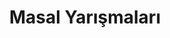 ---
layout: category
headline: "Masal Yarışmaları"
title: Masal Yarışmaları
key: "masal yarışması"
description: Masal yarışması 2020, Masal yarışmaları, Masal yarışması duyuruları, Güncel Masal yarışmaları 2020
permalink: "masal-yarismalari/"
---